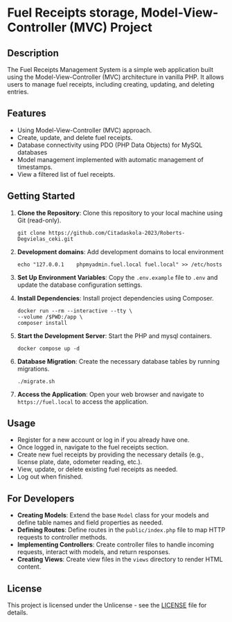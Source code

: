 # Fuel Receipts storage, Model-View-Controller (MVC) Project

## Description

The Fuel Receipts Management System is a simple web application built using the Model-View-Controller (MVC) architecture in vanilla PHP. It allows users to manage fuel receipts, including creating, updating, and deleting entries.

## Features

- Using Model-View-Controller (MVC) approach.
- Create, update, and delete fuel receipts.
- Database connectivity using PDO (PHP Data Objects) for MySQL databases
- Model management implemented with automatic management of timestamps.
- View a filtered list of fuel receipts.

## Getting Started

1. **Clone the Repository**: Clone this repository to your local machine using Git (read-only).

    ```shell
    git clone https://github.com/Citadaskola-2023/Roberts-Degvielas_ceki.git
    ```
   
2. **Development domains**: Add development domains to local environment

    ```shell
    echo "127.0.0.1    phpmyadmin.fuel.local fuel.local" >> /etc/hosts
    ```

3. **Set Up Environment Variables**: Copy the `.env.example` file to `.env` and update the database configuration settings.

4. **Install Dependencies**: Install project dependencies using Composer.

    ```shell
    docker run --rm --interactive --tty \
    --volume /$PWD:/app \
    composer install
    ```

5. **Start the Development Server**: Start the PHP and mysql containers.

    ```shell
    docker compose up -d
    ```

6. **Database Migration**: Create the necessary database tables by running migrations.

    ```shell
    ./migrate.sh
    ```

7. **Access the Application**: Open your web browser and navigate to `https://fuel.local` to access the application.

## Usage
- Register for a new account or log in if you already have one.
- Once logged in, navigate to the fuel receipts section.
- Create new fuel receipts by providing the necessary details (e.g., license plate, date, odometer reading, etc.).
- View, update, or delete existing fuel receipts as needed.
- Log out when finished.

## For Developers

- **Creating Models**: Extend the base `Model` class for your models and define table names and field properties as needed.
- **Defining Routes**: Define routes in the `public/index.php` file to map HTTP requests to controller methods.
- **Implementing Controllers**: Create controller files to handle incoming requests, interact with models, and return responses.
- **Creating Views**: Create view files in the `views` directory to render HTML content.

## License

This project is licensed under the Unlicense - see the [LICENSE](LICENSE) file for details.
